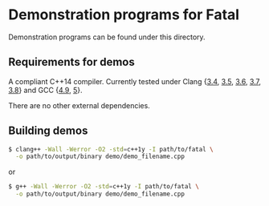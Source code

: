 # Demonstration programs for Fatal
Demonstration programs can be found under this directory.


## Requirements for demos
A compliant C++14 compiler. Currently tested under Clang {[3.4](https://packages.debian.org/sid/clang-3.4), [3.5](https://packages.debian.org/sid/clang-3.5), [3.6](https://packages.debian.org/sid/clang-3.6), [3.7](https://packages.debian.org/sid/clang-3.7), [3.8](https://packages.debian.org/sid/clang-3.8)} and GCC {[4.9](https://packages.debian.org/sid/g++-4.9), [5](https://packages.debian.org/sid/g++-5)}.

There are no other external dependencies.


## Building demos
```sh
$ clang++ -Wall -Werror -O2 -std=c++1y -I path/to/fatal \
  -o path/to/output/binary demo/demo_filename.cpp
```
or
```sh
$ g++ -Wall -Werror -O2 -std=c++1y -I path/to/fatal \
  -o path/to/output/binary demo/demo_filename.cpp
```
